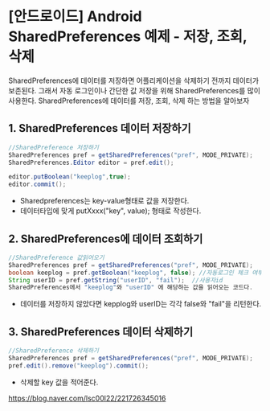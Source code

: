# [안드로이드] Android SharedPreferences 예제 - 저장, 조회, 삭제

  
SharedPreferences에 데이터를 저장하면 어플리케이션을 삭제하기 전까지 데이터가 보존된다.
그래서 자동 로그인이나 간단한 값 저장을 위해 SharedPreferences를 많이 사용한다.
SharedPreferences에 데이터를 저장, 조회, 삭제 하는 방법을 알아보자


## 1. SharedPreferences 데이터 저장하기
``` java
//SharedPreference 저장하기
SharedPreferences pref = getSharedPreferences("pref", MODE_PRIVATE);
SharedPreferences.Editor editor = pref.edit();

editor.putBoolean("keeplog",true);
editor.commit();
``` 
- Sharedpreferences는 key-value형태로 값을 저장한다.
- 데이터타입에 맞게 putXxxx("key", value); 형태로 작성한다.



## 2. SharedPreferences에 데이터 조회하기
``` java
//SharedPreference 값읽어오기
SharedPreferences pref = getSharedPreferences("pref", MODE_PRIVATE);
boolean keeplog = pref.getBoolean("keeplog", false); //자동로그인 체크 여부
String userID = pref.getString("userID", "fail");  //사용자id
SharedPreferences에서 "keeplog"와 "userID" 에 해당하는 값을 읽어오는 코드다.
``` 
- 데이터를 저장하지 않았다면 kepplog와 userID는 각각 false와 "fail"을 리턴한다.



## 3. SharedPreferences 데이터 삭제하기

``` java
//SharedPreference 삭제하기
SharedPreferences pref = getSharedPreferences("pref", MODE_PRIVATE);
pref.edit().remove("keeplog").commit();
```

- 삭제할 key 값을 적어준다.


  
https://blog.naver.com/lsc00l22/221726345016
